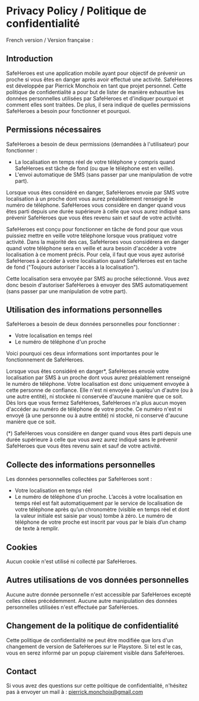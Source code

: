 # Privacy Policy  / Politique de confidentialité

French version / Version française :

## Introduction

SafeHeroes est une application mobile ayant pour objectif de prévenir un proche si vous êtes en danger après avoir effectué une activité. SafeHeores est développée par Pierrick Monchoix en tant que projet personnel. Cette politique de confidentialité a pour but de lister de manière exhaustive les données personnelles utilisées par SafeHeroes et d'indiquer pourquoi et comment elles sont traitées. De plus, il sera indiqué de quelles permissions SafeHeroes a besoin pour fonctionner et pourquoi.

## Permissions nécessaires
SafeHeroes a besoin de deux permissions (demandées à l'utilisateur) pour fonctionner : 
- La localisation en temps réel de votre téléphone y compris quand SafeHeroes est tâche de fond (ou que le téléphone est en veille).
- L'envoi automatique de SMS (sans passer par une manipulation de votre part).

Lorsque vous êtes considéré en danger, SafeHeroes envoie par SMS votre localisation à un proche dont vous aurez préalablement renseigné le numéro de téléphone.
SafeHeroes vous considère en danger quand vous êtes parti depuis une durée supérieure à celle que vous aurez indiqué sans prévenir SafeHeroes que vous êtes revenu sain et sauf de votre activité.

SafeHeroes est conçu pour fonctionner en tâche de fond pour que vous puissiez mettre en veille votre téléphone lorsque vous pratiquez votre activité. Dans la majorité des cas, SafeHeroes vous considérera en danger quand votre téléphone sera en veille et aura besoin d'accéder à votre localisation à ce moment précis. Pour cela, il faut que vous ayez autorisé SafeHeroes à accéder à votre localisation quand SafeHeroes est en tache de fond ("Toujours autoriser l'accès à la localisation").

Cette localisation sera envoyée par SMS au proche sélectionné. Vous avez donc besoin d'autoriser SafeHeroes à envoyer des SMS automatiquement (sans passer par une manipulation de votre part).

## Utilisation des informations personnelles

SafeHeroes a besoin de deux données personnelles pour fonctionner : 
- Votre localisation en temps réel
- Le numéro de téléphone d'un proche

Voici pourquoi ces deux informations sont importantes pour le fonctionnement de SafeHeroes.

Lorsque vous êtes considéré en danger*, SafeHeroes envoie votre localisation par SMS à un proche dont vous aurez préalablement renseigné le numéro de téléphone.
Votre localisation est donc uniquement envoyée à cette personne de confiance. Elle n'est ni envoyée à quelqu'un d'autre (ou à une autre entité), ni stockée ni conservée d'aucune manière que ce soit. Dès lors que vous fermez SafeHeroes, SafeHeroes n'a plus aucun moyen d'accéder au numéro de téléphone de votre proche. Ce numéro n'est ni envoyé (à une personne ou à autre entité) ni stocké, ni conservé d'aucune manière que ce soit.

(*) SafeHeroes vous considère en danger quand vous êtes parti depuis une durée supérieure à celle que vous avez aurez indiqué sans le prévenir SafeHeroes que vous êtes revenu sain et sauf de votre activité.

## Collecte des informations personnelles
Les données personnelles collectées par SafeHeroes sont : 
- Votre localisation en temps réel
- Le numéro de téléphone d'un proche. 
L’accès à votre localisation en temps réel est fait automatiquement par le service de localisation de votre téléphone après qu’un chronomètre (visible en temps réel et dont la valeur initiale est saisie par vous) tombe à zéro.
Le numéro de téléphone de votre proche est inscrit par vous par le biais d’un champ de texte à remplir.


## Cookies  
Aucun cookie n'est utilisé ni collecté par SafeHeroes.

## Autres utilisations de vos données personnelles 
Aucune autre donnée personnelle n'est accessible par SafeHeroes excepté celles citées précédemment. Aucune autre manipulation des données personnelles utilisées n'est effectuée par SafeHeroes.

## Changement de la politique de confidentialité
Cette politique de confidentialité ne peut être modifiée que lors d'un changement de version de SafeHeroes sur le Playstore. Si tel est le cas, vous en serez informé par un popup clairement visible dans SafeHeroes.

## Contact
Si vous avez des questions sur cette politique de confidentialité, n'hésitez pas à envoyer un mail à : pierrick.monchoix@gmail.com
